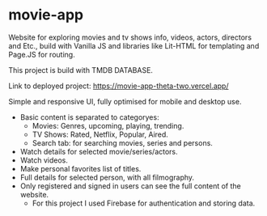 # movie-app


Website for exploring movies and tv shows info, videos, actors, directors and Etc., 
build with Vanilla JS and libraries like Lit-HTML for templating and Page.JS for routing.

This project is build with TMDB DATABASE.

Link to deployed project: https://movie-app-theta-two.vercel.app/

Simple and responsive UI, fully optimised for mobile and desktop use.
 - Basic content is separated to categoryes:
   - Movies: Genres, upcoming, playing, trending.
   - TV Shows: Rated, Netflix, Popular, Aired.
   - Search tab: for searching movies, series and persons.
 - Watch details for selected movie/series/actors.
 - Watch videos. 
 - Make personal favorites list of titles.
 - Full details for selected person, with all filmography.
 - Only registered and signed in users can see the full content of the website.
   - For this project I used Firebase for authentication and storing data.
